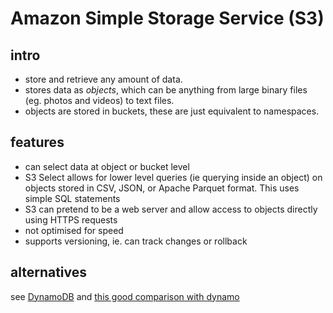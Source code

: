 # Amazon Simple Storage Service (S3)

## intro

- store and retrieve any amount of data.
- stores data as *objects*, which can be anything from large binary files (eg. photos and videos) to text files.
- objects are stored in buckets, these are just equivalent to namespaces.

## features

- can select data at object or bucket level
- S3 Select allows for lower level queries (ie querying inside an object) on objects stored in CSV, JSON, or Apache Parquet format. This uses simple SQL statements
- S3 can pretend to be a web server and allow access to objects directly using HTTPS requests
- not optimised for speed
- supports versioning, ie. can track changes or rollback

## alternatives

see [DynamoDB](./dynamodb.md) and [this good comparison with dynamo](https://serverless.pub/s3-or-dynamodb/)
